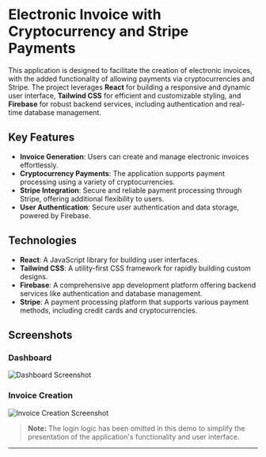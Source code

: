 # Electronic Invoice with Cryptocurrency and Stripe Payments

This application is designed to facilitate the creation of electronic invoices, with the added functionality of allowing payments via cryptocurrencies and Stripe. The project leverages **React** for building a responsive and dynamic user interface, **Tailwind CSS** for efficient and customizable styling, and **Firebase** for robust backend services, including authentication and real-time database management.

## Key Features

- **Invoice Generation**: Users can create and manage electronic invoices effortlessly.
- **Cryptocurrency Payments**: The application supports payment processing using a variety of cryptocurrencies.
- **Stripe Integration**: Secure and reliable payment processing through Stripe, offering additional flexibility to users.
- **User Authentication**: Secure user authentication and data storage, powered by Firebase.

## Technologies

- **React**: A JavaScript library for building user interfaces.
- **Tailwind CSS**: A utility-first CSS framework for rapidly building custom designs.
- **Firebase**: A comprehensive app development platform offering backend services like authentication and database management.
- **Stripe**: A payment processing platform that supports various payment methods, including credit cards and cryptocurrencies.

## Screenshots

### Dashboard

![Dashboard Screenshot](https://res.cloudinary.com/dm8b2resp/image/upload/v1724449704/matter/Mattter_Dashboard.png)

### Invoice Creation

![Invoice Creation Screenshot](https://res.cloudinary.com/dm8b2resp/image/upload/v1724449712/matter/Create_Invoice.png)

> **Note:** The login logic has been omitted in this demo to simplify the presentation of the application's functionality and user interface.

---
